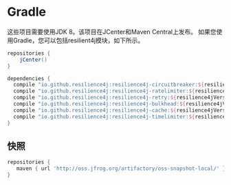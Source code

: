 # Gradle

这些项目需要使用JDK 8。该项目在JCenter和Maven Central上发布。
如果您使用Gradle，您可以包括resilient4j模块，如下所示。

```groovy
repositories {
    jCenter()
}

dependencies {
  compile "io.github.resilience4j:resilience4j-circuitbreaker:${resilience4jVersion}"
  compile "io.github.resilience4j:resilience4j-ratelimiter:${resilience4jVersion}"
  compile "io.github.resilience4j:resilience4j-retry:${resilience4jVersion}"
  compile "io.github.resilience4j:resilience4j-bulkhead:${resilience4jVersion}"
  compile "io.github.resilience4j:resilience4j-cache:${resilience4jVersion}"
  compile "io.github.resilience4j:resilience4j-timelimiter:${resilience4jVersion}"
}
```

## 快照

```groovy
repositories {
   maven { url 'http://oss.jfrog.org/artifactory/oss-snapshot-local/' }
}
```



